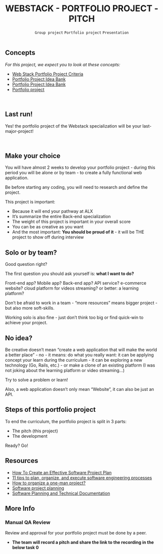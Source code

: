 <h1 align="center"><b>WEBSTACK - PORTFOLIO PROJECT - PITCH</b></h1>
<div align="center"><code>Group project</code> <code>Portfolio project</code> <code>Presentation</code></div>


<!-- <br>
<hr>
<h3><a href=>Notes</a></h3>
<hr> -->


<br>
<h2 class="panel-title">Concepts</h2>
<div class="panel-body">
    <p>
    <em>For this project, we expect you to look at these concepts:</em>
    </p>

<ul>
    <li>
    <a href="https://intranet.alxswe.com/concepts/102912">Web Stack Portfolio Project Criteria</a>
    </li>
    <li>
    <a href="https://intranet.alxswe.com/concepts/102160">Portfolio Project Idea Bank</a>
    </li>
    <li>
    <a href="https://intranet.alxswe.com/concepts/102161">Portfolio Project Idea Bank</a>
    </li>
    <li>
    <a href="https://intranet.alxswe.com/concepts/548">Portfolio project</a>
    </li>
</ul>
</div>


<br>
<h2>Last run!</h2>

<p>Yes! the portfolio project of the Webstack specialization will be your last-major-project!</p>


<br>
<h2>Make your choice</h2>

<p>You will have almost 2 weeks to develop your portfolio project - during this period you will be alone or by team - to create a fully functional web application.</p>

<p>Be before starting any coding, you will need to research and define the project.</p>

<p>This project is important:</p>

<ul>
<li>Because it will end your pathway at ALX </li>
<li>It’s summarize the entire Back-end specialization</li>
<li>The weight of this project is important in your overall score</li>
<li>You can be as creative as you want</li>
<li>And the most important: <strong>You should be proud of it</strong> - it will be THE project to show off during interview</li>
</ul>

<h2>Solo or by team?</h2>

<p>Good question right? </p>

<p>The first question you should ask yourself is: <strong>what I want to do?</strong></p>

<p>Front-end app? Mobile app? Back-end app? API service? e-commerce website? cloud platform for videos streaming? or better: a learning platform? </p>

<p>Don’t be afraid to work in a team - “more resources” means bigger project - but also more soft-skills.</p>

<p>Working solo is also fine - just don’t think too big or find quick-win to achieve your project.</p>

<h2>No idea?</h2>

<p>Be creative doesn’t mean “create a web application that will make the world a better place” - no - it means: do what you really want: it can be applying concept your learn during the curriculum - it can be exploring a new technology (Go, Rails, etc.) - or make a clone of an existing platform (I was not joking about the learning platform or video streaming…)</p>

<p>Try to solve a problem or learn!</p>

<p>Also, a web application doesn’t only mean “Website”, it can also be just an API.</p>

<h2>Steps of this portfolio project</h2>

<p>To end the curriculum, the portfolio project is split in 3 parts:</p>

<ul>
<li>The pitch (this project)</li>
<li>The development</li>
</ul>

<p>Ready? Go!</p>

<h2>Resources</h2>

<ul>
<li><a href="https://intranet.alxswe.com/rltoken/IGqvZnIazd4TmRTiE8rvHg" title="How To Create an Effective Software Project Plan" target="_blank">How To Create an Effective Software Project Plan</a></li>
<li><a href="https://intranet.alxswe.com/rltoken/I-6k7FO1Yr0fKHTicGI6Hw" title="11 tips to plan, organize, and execute software engineering processes" target="_blank">11 tips to plan, organize, and execute software engineering processes</a></li>
<li><a href="https://intranet.alxswe.com/rltoken/pqidk_1E5xNLB0HJ5HzTPg" title="How to organize a one-man project?" target="_blank">How to organize a one-man project?</a></li>
<li><a href="https://intranet.alxswe.com/rltoken/lmzex7kBBlhOoEWVPHhnfA" title="Software project planning" target="_blank">Software project planning</a></li>
<li><a href="https://intranet.alxswe.com/rltoken/ZAAwiGMcXGRczl8vbOiiDw" title="Software Planning and Technical Documentation" target="_blank">Software Planning and Technical Documentation</a></li>
</ul>

<h2>More Info</h2>

<h3>Manual QA Review</h3>

<p>Review and approval for your portfolio project must be done by a peer.</p>

<ul>
<li><strong>The team will record a pitch and share the link to the recording in the below task 0</strong></li>
</ul>

  </div>
</div>
